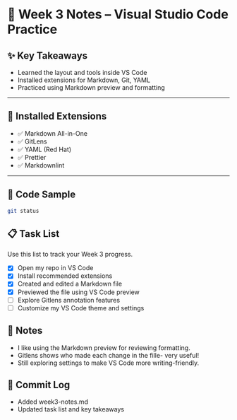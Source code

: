 # 📘 Week 3 Notes – Visual Studio Code Practice

## ✨ Key Takeaways

- Learned the layout and tools inside VS Code
- Installed extensions for Markdown, Git, YAML
- Practiced using Markdown preview and formatting

---

## 🧰 Installed Extensions

- ✅ Markdown All-in-One
- ✅ GitLens
- ✅ YAML (Red Hat)
- ✅ Prettier
- ✅ Markdownlint

---

## 🧪 Code Sample

```bash
git status
```

## 📋 Task List

Use this list to track your Week 3 progress.

- [x] Open my repo in VS Code
- [x] Install recommended extensions
- [x] Created and edited a Markdown file
- [x] Previewed the file using VS Code preview
- [ ] Explore Gitlens annotation features
- [ ] Customize my VS Code theme and settings

## 📝 Notes 

- I like using the Markdown preview for reviewing formatting.
- Gitlens shows who made each change in the fille- very useful!
- Still exploring settings to make VS Code more writing-friendly.

## 🔁 Commit Log

- Added week3-notes.md
- Updated task list and key takeaways

